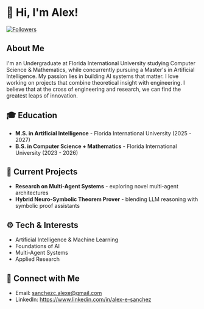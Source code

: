 # 👋 Hi, I'm Alex!

[![Followers](https://img.shields.io/github/followers/thealepo?label=Followers&style=flat-square)](https://github.com/thealepo)

## About Me
I'm an Undergraduate at Florida International University studying Computer Science & Mathematics, while concurrently pursuing a Master's in Artificial Intelligence.
My passion lies in building AI systems that matter. I love working on projects that combine theoretical insight with engineering. I believe that at the cross of engineering and research, we can find the greatest leaps of innovation.

## 🎓 Education
- **M.S. in Artificial Intelligence** - Florida International University (2025 - 2027)
- **B.S. in Computer Science + Mathematics** - Florida International University (2023 - 2026)

## 🔭 Current Projects
- **Research on Multi-Agent Systems** - exploring novel multi-agent architectures
- **Hybrid Neuro-Symbolic Theorem Prover** - blending LLM reasoning with symbolic proof assistants

## ⚙️ Tech & Interests
- Artificial Intelligence & Machine Learning
- Foundations of AI
- Multi-Agent Systems
- Applied Research

## 🤝 Connect with Me
- Email: sanchezc.alexe@gmail.com
- LinkedIn: https://www.linkedin.com/in/alex-e-sanchez

